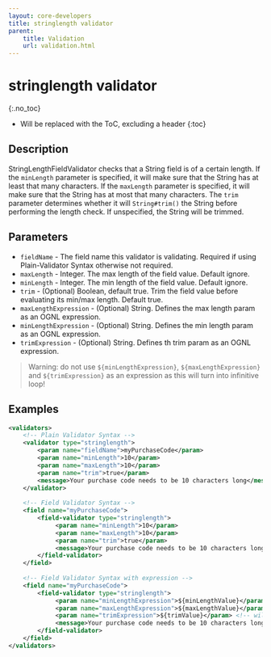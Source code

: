 ```yaml
---
layout: core-developers
title: stringlength validator
parent:
    title: Validation
    url: validation.html
---
```


# stringlength validator
{:.no_toc}

* Will be replaced with the ToC, excluding a header
{:toc}

## Description

StringLengthFieldValidator checks that a String field is of a certain length. If the `minLength` parameter is specified, 
it will make sure that the String has at least that many characters. If the `maxLength` parameter is specified, it will 
make sure that the String has at most that many characters. The `trim` parameter determines whether it will `String#trim()` 
the String before performing the length check. If unspecified, the String will be trimmed.

## Parameters

- `fieldName` - The field name this validator is validating. Required if using Plain-Validator Syntax otherwise not required.
- `maxLength` - Integer. The max length of the field value. Default ignore.
- `minLength` - Integer. The min length of the field value. Default ignore.
- `trim` - (Optional) Boolean, default true. Trim the field value before evaluating its min/max length. Default true.
- `maxLengthExpression` - (Optional) String. Defines the max length param as an OGNL expression.
- `minLengthExpression` - (Optional) String. Defines the min length param as an OGNL expression.
- `trimExpression` - (Optional) String. Defines th trim param as an OGNL expression.

> Warning: do not use `${minLengthExpression}`, `${maxLengthExpression}` and `${trimExpression}` as an expression 
> as this will turn into infinitive loop!

## Examples

```xml
<validators>
    <!-- Plain Validator Syntax -->
    <validator type="stringlength">
        <param name="fieldName">myPurchaseCode</param>
        <param name="minLength">10</param>
        <param name="maxLength">10</param>
        <param name="trim">true</param>
        <message>Your purchase code needs to be 10 characters long</message>
    </validator>
 
    <!-- Field Validator Syntax -->
    <field name="myPurchaseCode">
        <field-validator type="stringlength">
             <param name="minLength">10</param>
             <param name="maxLength">10</param>
             <param name="trim">true</param>
             <message>Your purchase code needs to be 10 characters long</message>
        </field-validator>
    </field>
 
    <!-- Field Validator Syntax with expression -->
    <field name="myPurchaseCode">
        <field-validator type="stringlength">
             <param name="minLengthExpression">${minLengthValue}</param> <!-- will be evaluated as: Integer getMinLengthValue() -->
             <param name="maxLengthExpression">${maxLengthValue}</param> <!-- will be evaluated as: Integer getMaxLengthValue() -->
             <param name="trimExpression">${trimValue}</param> <!-- will be evaluated as: boolean getTrimValue() -->
             <message>Your purchase code needs to be 10 characters long</message>
        </field-validator>
    </field>
</validators>
```
